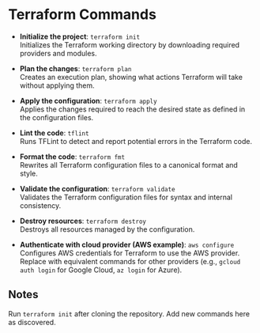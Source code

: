 # Terraform Commands

- **Initialize the project**: `terraform init`  
  Initializes the Terraform working directory by downloading required providers and modules.

- **Plan the changes**: `terraform plan`  
  Creates an execution plan, showing what actions Terraform will take without applying them.

- **Apply the configuration**: `terraform apply`  
  Applies the changes required to reach the desired state as defined in the configuration files.

- **Lint the code**: `tflint`  
  Runs TFLint to detect and report potential errors in the Terraform code.

- **Format the code**: `terraform fmt`  
  Rewrites all Terraform configuration files to a canonical format and style.

- **Validate the configuration**: `terraform validate`  
  Validates the Terraform configuration files for syntax and internal consistency.

- **Destroy resources**: `terraform destroy`  
  Destroys all resources managed by the configuration.

- **Authenticate with cloud provider (AWS example)**: `aws configure`  
  Configures AWS credentials for Terraform to use the AWS provider. Replace with equivalent commands for other providers (e.g., `gcloud auth login` for Google Cloud, `az login` for Azure).

## Notes
Run `terraform init` after cloning the repository. Add new commands here as discovered.